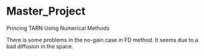 # Master_Project
Princing TARN Using Numerical Methods

There is some problems in the no-gain case in FD method. It seems due to a bad diffusion in the space.
